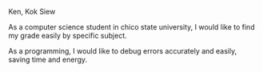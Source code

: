 Ken, Kok Siew

As a computer science student in chico state university, I would like to find my grade easily by specific subject.

As a programming, I would like to debug errors accurately and easily, saving time and energy. 


